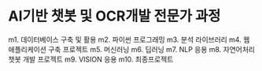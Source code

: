 # AI기반 챗봇 및 OCR개발 전문가 과정
  m1. 데이터베이스 구축 및 활용
  m2. 파이썬 프로그래밍
  m3. 분석 라이브러리
  m4. 웹 애플리케이션 구축 프로젝트
  m5. 머신러닝
  m6. 딥러닝
  m7. NLP 응용
  m8. 자연어처리 챗봇 개발 프로젝트
  m9. VISION 응용
  m10. 최종프로젝트

